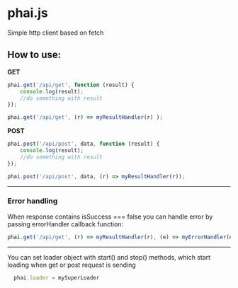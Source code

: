 # phai.js
Simple http client based on fetch



## How to use:

__GET__
  ```js
  phai.get('/api/get', function (result) {
      console.log(result);
      //do something with result
  });
  ```
  ```js
  phai.get('/api/get', (r) => myResultHandler(r) );
  ```

__POST__
  ```js
  phai.post('/api/post', data, function (result) { 
      console.log(result);
      //do something with result
  });
  ```
  
  ```js
  phai.post('/api/post', data, (r) => myResultHandler(r));
  ```
  ____
  ### Error handling
  
  When response contains isSuccess === false you can handle error by passing errorHandler callback function:
  ```js
  phai.get('/api/get', (r) => myResultHandler(r), (e) => myErrorHandler(e));
  ```
  ____
  
  You can set loader object with start() and stop() methods, which start loading when get or post request is sending
  
```js
  phai.loader = mySuperLoader
```

